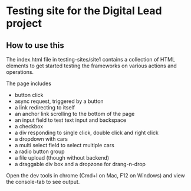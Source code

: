 # Testing site for the Digital Lead project

## How to use this
The index.html file in testing-sites/site1 contains a collection of HTML elements to get started 
testing the frameworks on various actions and operations. 

The page includes
- button click
- async request, triggered by a button
- a link redirecting to itself
- an anchor link scrolling to the bottom of the page
- an input field to test text input and backspace
- a checkbox
- a div responding to single click, double click and right click
- a dropdown with cars
- a multi select field to select multiple cars
- a radio button group
- a file upload (though without backend)
- a draggable div box and a dropzone for drang-n-drop

Open the dev tools in chrome (Cmd+I on Mac, F12 on Windows) and view the console-tab to see output.